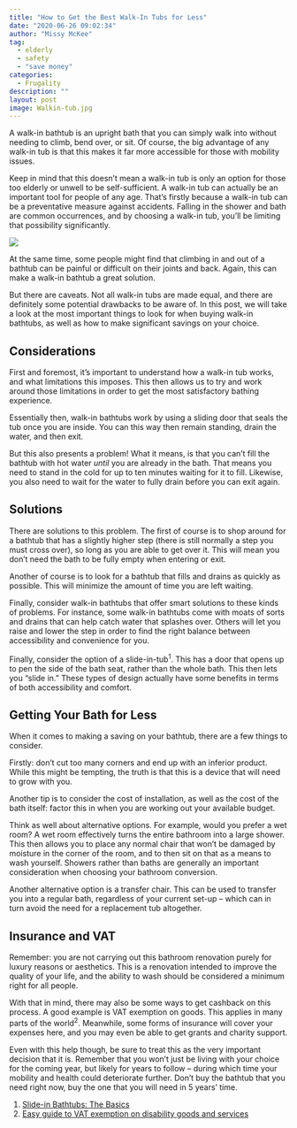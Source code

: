 ```yaml
---
title: "How to Get the Best Walk-In Tubs for Less"
date: "2020-06-26 09:02:34"
author: "Missy McKee"
tag:
  - elderly
  - safety
  - "save money"
categories:
  - Frugality
description: ""
layout: post
image: Walkin-tub.jpg
---
```


A walk-in bathtub is an upright bath that you can simply walk into without needing to climb, bend over, or sit. Of course, the big advantage of any walk-in tub is that this makes it far more accessible for those with mobility issues.

Keep in mind that this doesn’t mean a walk-in tub is only an option for those too elderly or unwell to be self-sufficient. A walk-in tub can actually be an important tool for people of any age. That’s firstly because a walk-in tub can be a preventative measure against accidents. Falling in the shower and bath are common occurrences, and by choosing a walk-in tub, you’ll be limiting that possibility significantly.

![](/posts/Walkin-tub.jpg)

At the same time, some people might find that climbing in and out of a bathtub can be painful or difficult on their joints and back. Again, this can make a walk-in bathtub a great solution.

But there are caveats. Not all walk-in tubs are made equal, and there are definitely some potential drawbacks to be aware of. In this post, we will take a look at the most important things to look for when buying walk-in bathtubs, as well as how to make significant savings on your choice.

## Considerations

First and foremost, it’s important to understand how a walk-in tub works, and what limitations this imposes. This then allows us to try and work around those limitations in order to get the most satisfactory bathing experience.

Essentially then, walk-in bathtubs work by using a sliding door that seals the tub once you are inside. You can this way then remain standing, drain the water, and then exit.

But this also presents a problem! What it means, is that you can’t fill the bathtub with hot water _until_ you are already in the bath. That means you need to stand in the cold for up to ten minutes waiting for it to fill. Likewise, you also need to wait for the water to fully drain before you can exit again.

## Solutions

There are solutions to this problem. The first of course is to shop around for a bathtub that has a slightly higher step (there is still normally a step you must cross over), so long as you are able to get over it. This will mean you don’t need the bath to be fully empty when entering or exit.

Another of course is to look for a bathtub that fills and drains as quickly as possible. This will minimize the amount of time you are left waiting.

Finally, consider walk-in bathtubs that offer smart solutions to these kinds of problems. For instance, some walk-in bathtubs come with moats of sorts and drains that can help catch water that splashes over. Others will let you raise and lower the step in order to find the right balance between accessibility and convenience for you.

Finally, consider the option of a slide-in-tub<sup>1</sup>. This has a door that opens up to pen the side of the bath seat, rather than the whole bath. This then lets you “slide in.” These types of design actually have some benefits in terms of both accessibility and comfort.

## Getting Your Bath for Less

When it comes to making a saving on your bathtub, there are a few things to consider.

Firstly: don’t cut too many corners and end up with an inferior product. While this might be tempting, the truth is that this is a device that will need to grow with you.

Another tip is to consider the cost of installation, as well as the cost of the bath itself: factor this in when you are working out your available budget.

Think as well about alternative options. For example, would you prefer a wet room? A wet room effectively turns the entire bathroom into a large shower. This then allows you to place any normal chair that won’t be damaged by moisture in the corner of the room, and to then sit on that as a means to wash yourself. Showers rather than baths are generally an important consideration when choosing your bathroom conversion.

Another alternative option is a transfer chair. This can be used to transfer you into a regular bath, regardless of your current set-up – which can in turn avoid the need for a replacement tub altogether.

## Insurance and VAT

Remember: you are not carrying out this bathroom renovation purely for luxury reasons or aesthetics. This is a renovation intended to improve the quality of your life, and the ability to wash should be considered a minimum right for all people.

With that in mind, there may also be some ways to get cashback on this process. A good example is VAT exemption on goods. This applies in many parts of the world<sup>2</sup>. Meanwhile, some forms of insurance will cover your expenses here, and you may even be able to get grants and charity support.

Even with this help though, be sure to treat this as the very important decision that it is. Remember that you won’t just be living with your choice for the coming year, but likely for years to follow – during which time your mobility and health could deteriorate further. Don’t buy the bathtub that you need right now, buy the one that you will need in 5 years’ time.

<sup> </sup>

1. [Slide-in Bathtubs: The Basics](https://homeability.com/slide-in-bathtub-buying-guide/)
2. [Easy guide to VAT exemption on disability goods and services](https://www.disabilityscot.org.uk/easy-guide-to-vat-exemption-on-disability-goods-and-services/)
